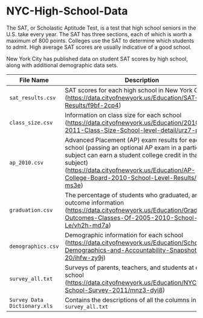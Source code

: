 # NYC-High-School-Data

The SAT, or Scholastic Aptitude Test, is a test that high school seniors in the U.S. take every year. The SAT has three sections, each of which is worth a maximum of 800 points. Colleges use the SAT to determine which students to admit. High average SAT scores are usually indicative of a good school.

New York City has published data on student SAT scores by high school, along with additional demographic data sets. 

File Name | Description
----|--------
`sat_results.csv` | SAT scores for each high school in New York City (https://data.cityofnewyork.us/Education/SAT-Results/f9bf-2cp4)
`class_size.csv` | Information on class size for each school (https://data.cityofnewyork.us/Education/2010-2011-Class-Size-School-level-detail/urz7-pzb3)
`ap_2010.csv` | Advanced Placement (AP) exam results for each high school (passing an optional AP exam in a particular subject can earn a student college credit in that subject) (https://data.cityofnewyork.us/Education/AP-College-Board-2010-School-Level-Results/itfs-ms3e)
`graduation.csv` | The percentage of students who graduated, and other outcome information (https://data.cityofnewyork.us/Education/Graduation-Outcomes-Classes-Of-2005-2010-School-Le/vh2h-md7a)
`demographics.csv` | Demographic information for each school (https://data.cityofnewyork.us/Education/School-Demographics-and-Accountability-Snapshot-20/ihfw-zy9j)
`survey_all.txt` | Surveys of parents, teachers, and students at each school (https://data.cityofnewyork.us/Education/NYC-School-Survey-2011/mnz3-dyi8)
`Survey Data Dictionary.xls` | Contains the descriptions of all the columns in `survey_all.txt`
